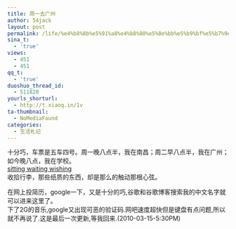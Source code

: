 ```yaml
---
title: 周一去广州
author: 54jack
layout: post
permalink: /life/%e4%b8%8b%e5%91%a8%e4%b8%80%e5%8e%bb%e5%b9%bf%e5%b7%9e/
sina_t:
  - 'true'
views:
  - 451
  - 451
qq_t:
  - 'true'
duoshuo_thread_id:
  - 511820
yourls_shorturl:
  - http://t.xiaoq.in/1v
ta-thumbnail:
  - NoMediaFound
categories:
  - 生活札记
---
```

十分巧，车票是五车四号。周一晚八点半，我在南昌；周二早八点半，我在广州；如今晚八点，我在学校。  
[sitting waiting wishing][1]  
收拾行李，那些纸质的东西，却是那么的触动那根心弦。  
  
在网上投简历，google一下，又是十分的巧,谷歌和谷歌博客搜索我的中文名字就可以进来这里了。  
下了2G的音乐,google又出现可恶的验证码.网吧速度超快但是键盘有点问题,所以就不再说了.这是最后一次更新,等我回来.(2010-03-15-5:30PM)

 [1]: http://www.google.cn/music/song?id=S5743b0e00cd048b8&rview=share